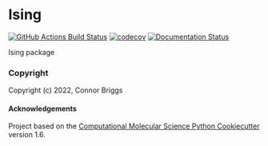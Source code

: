 Ising
==============================
[//]: # (Badges)
[![GitHub Actions Build Status](https://github.com/cgbriggs99/ising/workflows/CI/badge.svg)](https://github.com/cgbriggs99/ising/actions?query=workflow%3ACI)
[![codecov](https://codecov.io/gh/cgbriggs99/Ising/branch/master/graph/badge.svg)](https://codecov.io/gh/cgbriggs99/Ising/branch/master)
[![Documentation Status](https://readthedocs.org/projects/cgbriggs99-ising/badge/?version=latest)](https://cgbriggs99-ising.readthedocs.io/en/latest/?badge=latest)


Ising package

### Copyright

Copyright (c) 2022, Connor Briggs


#### Acknowledgements
 
Project based on the 
[Computational Molecular Science Python Cookiecutter](https://github.com/molssi/cookiecutter-cms) version 1.6.

